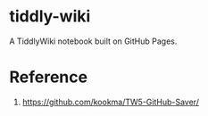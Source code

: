# tiddly-wiki

A TiddlyWiki notebook built on GitHub Pages.

# Reference
1. https://github.com/kookma/TW5-GitHub-Saver/
